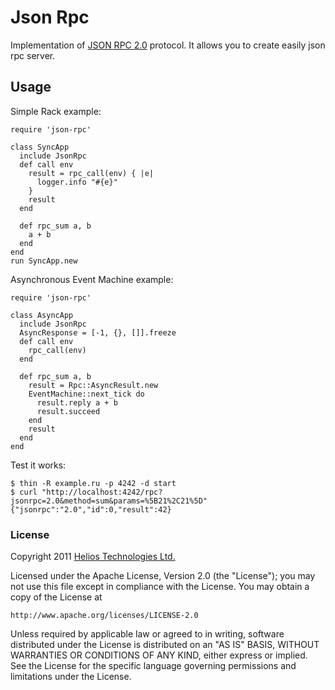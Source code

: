 Json Rpc
========

Implementation of [JSON RPC 2.0](http://groups.google.com/group/json-rpc/web/json-rpc-2-0) protocol.
It allows you to create easily json rpc server.

Usage
-----

Simple Rack example:

~~~~~~ {ruby}
require 'json-rpc'

class SyncApp
  include JsonRpc
  def call env
    result = rpc_call(env) { |e|
      logger.info "#{e}"
    }
    result
  end

  def rpc_sum a, b
    a + b
  end
end
run SyncApp.new
~~~~~~

Asynchronous Event Machine example:

~~~~~~ {ruby}
require 'json-rpc'

class AsyncApp
  include JsonRpc
  AsyncResponse = [-1, {}, []].freeze
  def call env
    rpc_call(env)
  end

  def rpc_sum a, b
    result = Rpc::AsyncResult.new
    EventMachine::next_tick do
      result.reply a + b
      result.succeed
    end
    result
  end
end
~~~~~~

Test it works:

~~~~~~ {sh}
$ thin -R example.ru -p 4242 -d start
$ curl "http://localhost:4242/rpc?jsonrpc=2.0&method=sum&params=%5B21%2C21%5D"
{"jsonrpc":"2.0","id":0,"result":42}
~~~~~~

### License
Copyright 2011 [Helios Technologies Ltd.](http://www.heliostech.hk)

Licensed under the Apache License, Version 2.0 (the "License");
you may not use this file except in compliance with the License.
You may obtain a copy of the License at

    http://www.apache.org/licenses/LICENSE-2.0

Unless required by applicable law or agreed to in writing, software
distributed under the License is distributed on an "AS IS" BASIS,
WITHOUT WARRANTIES OR CONDITIONS OF ANY KIND, either express or implied.
See the License for the specific language governing permissions and
limitations under the License.
